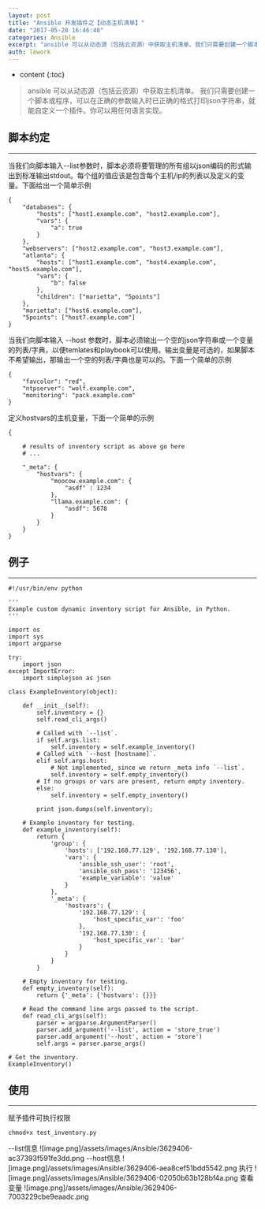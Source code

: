 ```yaml
---
layout: post
title: "Ansible 开发插件之【动态主机清单】"
date: "2017-05-28 16:46:40"
categories: Ansible
excerpt: "ansible 可以从动态源（包括云资源）中获取主机清单。我们只需要创建一个脚本或程序，可以在正确的参数输入时已正确的格式打印json字符串，就..."
auth: lework
---
```

* content
{:toc}

>ansible 可以从动态源（包括云资源）中获取主机清单。
我们只需要创建一个脚本或程序，可以在正确的参数输入时已正确的格式打印json字符串，就能自定义一个插件。你可以用任何语言实现。


## 脚本约定
---

当我们向脚本输入--list参数时，脚本必须将要管理的所有组以json编码的形式输出到标准输出stdout。每个组的值应该是包含每个主机/ip的列表以及定义的变量。下面给出一个简单示例
```
{
    "databases": {
        "hosts": ["host1.example.com", "host2.example.com"],
        "vars": {
            "a": true
        }
    },
    "webservers": ["host2.example.com", "host3.example.com"],
    "atlanta": {
        "hosts": ["host1.example.com", "host4.example.com", "host5.example.com"],
        "vars": {
            "b": false
        },
        "children": ["marietta", "5points"]
    },
    "marietta": ["host6.example.com"],
    "5points": ["host7.example.com"]
}
```
当我们向脚本输入 --host <hostname>参数时，脚本必须输出一个空的json字符串或一个变量的列表/字典，以便temlates和playbook可以使用。输出变量是可选的，如果脚本不希望输出，那输出一个空的列表/字典也是可以的。下面一个简单的示例
```
{
    "favcolor": "red",
    "ntpserver": "wolf.example.com",
    "monitoring": "pack.example.com"
}
```

定义hostvars的主机变量，下面一个简单的示例
```
{

    # results of inventory script as above go here
    # ...

    "_meta": {
        "hostvars": {
            "moocow.example.com": {
                "asdf" : 1234
            },
            "llama.example.com": {
                "asdf": 5678
            }
        }
    }
}
```

## 例子
---
```
#!/usr/bin/env python

'''
Example custom dynamic inventory script for Ansible, in Python.
'''

import os
import sys
import argparse

try:
    import json
except ImportError:
    import simplejson as json

class ExampleInventory(object):

    def __init__(self):
        self.inventory = {}
        self.read_cli_args()

        # Called with `--list`.
        if self.args.list:
            self.inventory = self.example_inventory()
        # Called with `--host [hostname]`.
        elif self.args.host:
            # Not implemented, since we return _meta info `--list`.
            self.inventory = self.empty_inventory()
        # If no groups or vars are present, return empty inventory.
        else:
            self.inventory = self.empty_inventory()

        print json.dumps(self.inventory);

    # Example inventory for testing.
    def example_inventory(self):
        return {
            'group': {
                'hosts': ['192.168.77.129', '192.168.77.130'],
                'vars': {
                    'ansible_ssh_user': 'root',
                    'ansible_ssh_pass': '123456',
                    'example_variable': 'value'
                }
            },
            '_meta': {
                'hostvars': {
                    '192.168.77.129': {
                        'host_specific_var': 'foo'
                    },
                    '192.168.77.130': {
                        'host_specific_var': 'bar'
                    }
                }
            }
        }

    # Empty inventory for testing.
    def empty_inventory(self):
        return {'_meta': {'hostvars': {}}}

    # Read the command line args passed to the script.
    def read_cli_args(self):
        parser = argparse.ArgumentParser()
        parser.add_argument('--list', action = 'store_true')
        parser.add_argument('--host', action = 'store')
        self.args = parser.parse_args()

# Get the inventory.
ExampleInventory()
```

## 使用
---

赋予插件可执行权限
```
chmod+x test_inventory.py
```
--list信息
![image.png]/assets/images/Ansible/3629406-ac37393f591fe3dd.png
--host信息
![image.png]/assets/images/Ansible/3629406-aea8cef51bdd5542.png
执行
![image.png]/assets/images/Ansible/3629406-02050b63b128bf4a.png
查看变量
![image.png]/assets/images/Ansible/3629406-7003229cbe9eaadc.png
